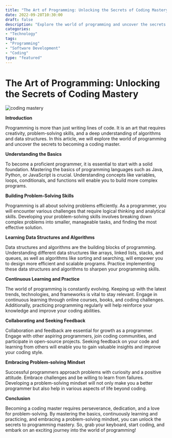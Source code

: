 ```yaml
--- 
title: "The Art of Programming: Unlocking the Secrets of Coding Mastery"
date: 2022-09-28T10:30:00
draft: false
description: "Explore the world of programming and uncover the secrets to becoming a coding master."
categories:
- "Technology"
tags:
- "Programming"
- "Software Development"
- "Coding"
type: "featured"
--- 
```


# The Art of Programming: Unlocking the Secrets of Coding Mastery

![coding mastery](https://images.unsplash.com/photo-1580915002574-92af4d549886)

**Introduction**

Programming is more than just writing lines of code. It is an art that requires creativity, problem-solving skills, and a deep understanding of algorithms and data structures. In this article, we will explore the world of programming and uncover the secrets to becoming a coding master.

**Understanding the Basics**

To become a proficient programmer, it is essential to start with a solid foundation. Mastering the basics of programming languages such as Java, Python, or JavaScript is crucial. Understanding concepts like variables, loops, conditionals, and functions will enable you to build more complex programs.

**Building Problem-Solving Skills**

Programming is all about solving problems efficiently. As a programmer, you will encounter various challenges that require logical thinking and analytical skills. Developing your problem-solving skills involves breaking down complex problems into smaller, manageable tasks, and finding the most effective solution.

**Learning Data Structures and Algorithms**

Data structures and algorithms are the building blocks of programming. Understanding different data structures like arrays, linked lists, stacks, and queues, as well as algorithms like sorting and searching, will empower you to design more efficient and scalable programs. Practice implementing these data structures and algorithms to sharpen your programming skills.

**Continuous Learning and Practice**

The world of programming is constantly evolving. Keeping up with the latest trends, technologies, and frameworks is vital to stay relevant. Engage in continuous learning through online courses, books, and coding challenges. Additionally, practicing programming regularly will help reinforce your knowledge and improve your coding abilities.

**Collaborating and Seeking Feedback**

Collaboration and feedback are essential for growth as a programmer. Engage with other aspiring programmers, join coding communities, and participate in open-source projects. Seeking feedback on your code and learning from others will enable you to gain valuable insights and improve your coding style.

**Embracing Problem-solving Mindset**

Successful programmers approach problems with curiosity and a positive attitude. Embrace challenges and be willing to learn from failures. Developing a problem-solving mindset will not only make you a better programmer but also help in various aspects of life beyond coding.

**Conclusion**

Becoming a coding master requires perseverance, dedication, and a love for problem-solving. By mastering the basics, continuously learning and practicing, and embracing a problem-solving mindset, you can unlock the secrets to programming mastery. So, grab your keyboard, start coding, and embark on an exciting journey into the world of programming!
